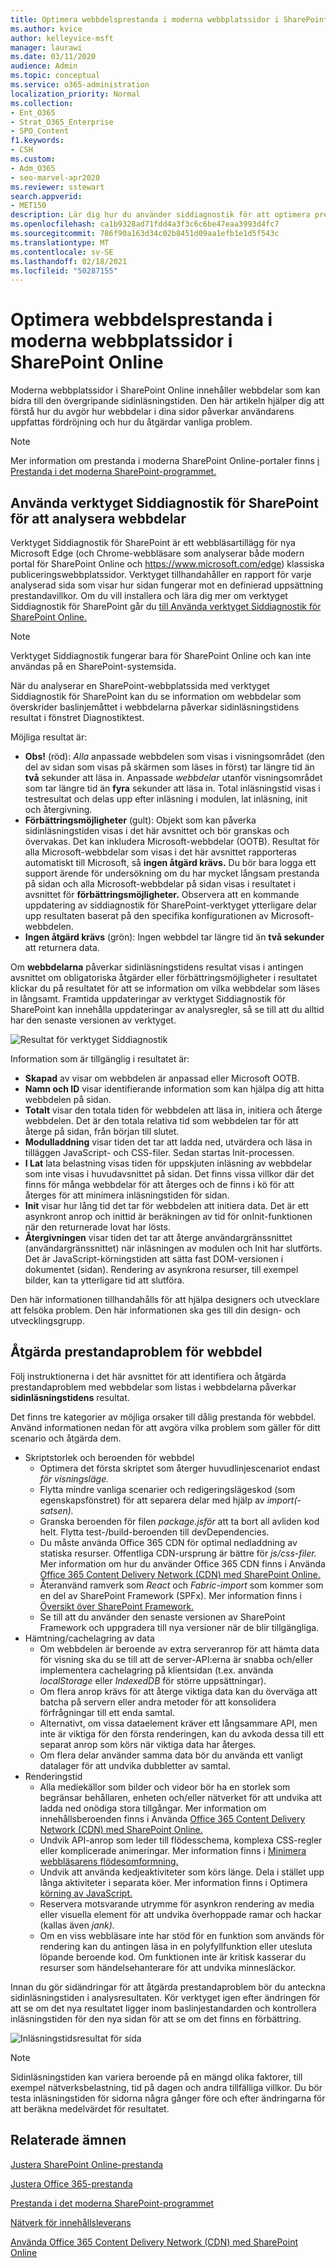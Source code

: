 ```yaml
---
title: Optimera webbdelsprestanda i moderna webbplatssidor i SharePoint Online
ms.author: kvice
author: kelleyvice-msft
manager: laurawi
ms.date: 03/11/2020
audience: Admin
ms.topic: conceptual
ms.service: o365-administration
localization_priority: Normal
ms.collection:
- Ent_O365
- Strat_O365_Enterprise
- SPO_Content
f1.keywords:
- CSH
ms.custom:
- Adm_O365
- seo-marvel-apr2020
ms.reviewer: sstewart
search.appverid:
- MET150
description: Lär dig hur du använder siddiagnostik för att optimera prestanda för webbdelar på moderna webbplatssidor i SharePoint Online.
ms.openlocfilehash: ca1b9328ad71fdd4a3f3c6c6be47eaa3993d4fc7
ms.sourcegitcommit: 786f90a163d34c02b8451d09aa1efb1e1d5f543c
ms.translationtype: MT
ms.contentlocale: sv-SE
ms.lasthandoff: 02/18/2021
ms.locfileid: "50287155"
---
```

# <a name="optimize-web-part-performance-in-sharepoint-online-modern-site-pages"></a>Optimera webbdelsprestanda i moderna webbplatssidor i SharePoint Online

Moderna webbplatssidor i SharePoint Online innehåller webbdelar som kan bidra till den övergripande sidinläsningstiden. Den här artikeln hjälper dig att förstå hur du avgör hur webbdelar i dina sidor påverkar användarens uppfattas fördröjning och hur du åtgärdar vanliga problem.

>[!NOTE]
>Mer information om prestanda i moderna SharePoint Online-portaler finns [i Prestanda i det moderna SharePoint-programmet.](https://docs.microsoft.com/sharepoint/modern-experience-performance)

## <a name="use-the-page-diagnostics-for-sharepoint-tool-to-analyze-web-parts"></a>Använda verktyget Siddiagnostik för SharePoint för att analysera webbdelar

Verktyget Siddiagnostik för SharePoint är ett webbläsartillägg för nya Microsoft Edge (och Chrome-webbläsare som analyserar både modern portal för SharePoint Online och https://www.microsoft.com/edge) klassiska publiceringswebbplatssidor. Verktyget tillhandahåller en rapport för varje analyserad sida som visar hur sidan fungerar mot en definierad uppsättning prestandavillkor. Om du vill installera och lära dig mer om verktyget Siddiagnostik för SharePoint går du [till Använda verktyget Siddiagnostik för SharePoint Online.](page-diagnostics-for-spo.md)

>[!NOTE]
>Verktyget Siddiagnostik fungerar bara för SharePoint Online och kan inte användas på en SharePoint-systemsida.

När du analyserar en SharePoint-webbplatssida med verktyget Siddiagnostik för SharePoint kan du  se information om webbdelar som  överskrider baslinjemåttet i webbdelarna påverkar sidinläsningstidens resultat i fönstret Diagnostiktest.

Möjliga resultat är:

- **Obs!** (röd): _Alla_ anpassade webbdelen som visas i visningsområdet (den del av sidan som visas på skärmen som läses in först) tar längre tid än **två** sekunder att läsa in. Anpassade _webbdelar_ utanför visningsområdet som tar längre tid än **fyra** sekunder att läsa in. Total inläsningstid visas i testresultat och delas upp efter inläsning i modulen, lat inläsning, init och återgivning.
- **Förbättringsmöjligheter** (gult): Objekt som kan påverka sidinläsningstiden visas i det här avsnittet och bör granskas och övervakas. Det kan inkludera Microsoft-webbdelar (OOTB). Resultat för alla Microsoft-webbdelar som visas i det här avsnittet rapporteras automatiskt till Microsoft, så **ingen åtgärd krävs.** Du bör bara logga ett support ärende för undersökning om  du har mycket långsam prestanda på sidan och alla Microsoft-webbdelar på sidan visas i resultatet i avsnittet för **förbättringsmöjligheter.** Observera att en kommande uppdatering av siddiagnostik för SharePoint-verktyget ytterligare delar upp resultaten baserat på den specifika konfigurationen av Microsoft-webbdelen.
- **Ingen åtgärd krävs** (grön): Ingen webbdel tar längre tid än **två sekunder** att returnera data.

Om **webbdelarna** påverkar sidinläsningstidens resultat  visas  i antingen avsnittet om obligatoriska åtgärder eller förbättringsmöjligheter i resultatet klickar du på resultatet för att se information om vilka webbdelar som läses in långsamt. Framtida uppdateringar av verktyget Siddiagnostik för SharePoint kan innehålla uppdateringar av analysregler, så se till att du alltid har den senaste versionen av verktyget.

![Resultat för verktyget Siddiagnostik](../media/modern-portal-optimization/pagediag-web-part.png)

Information som är tillgänglig i resultatet är:

- **Skapad** av visar om webbdelen är anpassad eller Microsoft OOTB.
- **Namn och ID** visar identifierande information som kan hjälpa dig att hitta webbdelen på sidan.
- **Totalt** visar den totala tiden för webbdelen att läsa in, initiera och återge webbdelen. Det är den totala relativa tid som webbdelen tar för att återge på sidan, från början till slutet.
- **Modulladdning** visar tiden det tar att ladda ned, utvärdera och läsa in tilläggen JavaScript- och CSS-filer. Sedan startas Init-processen.
- **I Lat** lata belastning visas tiden för uppskjuten inläsning av webbdelar som inte visas i huvudavsnittet på sidan. Det finns vissa villkor där det finns för många webbdelar för att återges och de finns i kö för att återges för att minimera inläsningstiden för sidan.
- **Init** visar hur lång tid det tar för webbdelen att initiera data.
    Det är ett asynkront anrop och inittid är beräkningen av tid för onInit-funktionen när den returnerade lovat har lösts.
- **Återgivningen** visar tiden det tar att återge användargränssnittet (användargränssnittet) när inläsningen av modulen och Init har slutförts.
    Det är JavaScript-körningstiden att sätta fast DOM-versionen i dokumentet (sidan).
    Rendering av asynkrona resurser, till exempel bilder, kan ta ytterligare tid att slutföra.

Den här informationen tillhandahålls för att hjälpa designers och utvecklare att felsöka problem. Den här informationen ska ges till din design- och utvecklingsgrupp.

## <a name="remediate-web-part-performance-issues"></a>Åtgärda prestandaproblem för webbdel

Följ instruktionerna i det här avsnittet för att identifiera och åtgärda prestandaproblem med webbdelar som listas i webbdelarna påverkar **sidinläsningstidens** resultat.

Det finns tre kategorier av möjliga orsaker till dålig prestanda för webbdel. Använd informationen nedan för att avgöra vilka problem som gäller för ditt scenario och åtgärda dem.

- Skriptstorlek och beroenden för webbdel
  - Optimera det första skriptet som återger huvudlinjescenariot endast _för visningsläge._
  - Flytta mindre vanliga scenarier och redigeringslägeskod (som egenskapsfönstret) för att separera delar med hjälp av _import(-satsen)._
  - Granska beroenden för filen _package.jsför_ att ta bort all avliden kod helt. Flytta test-/build-beroenden till devDependencies.
  - Du måste använda Office 365 CDN för optimal nedladdning av statiska resurser. Offentliga CDN-ursprung är bättre för _js/css-filer._ Mer information om hur du använder Office 365 CDN finns i Använda [Office 365 Content Delivery Network (CDN) med SharePoint Online.](use-microsoft-365-cdn-with-spo.md)
  - Återanvänd ramverk som _React_ och _Fabric-import_ som kommer som en del av SharePoint Framework (SPFx). Mer information finns i [Översikt över SharePoint Framework.](https://docs.microsoft.com/sharepoint/dev/spfx/sharepoint-framework-overview)
  - Se till att du använder den senaste versionen av SharePoint Framework och uppgradera till nya versioner när de blir tillgängliga.
- Hämtning/cachelagring av data
  - Om webbdelen är beroende av extra serveranrop för att hämta data för visning ska du se till att de server-API:erna är snabba och/eller implementera cachelagring på klientsidan (t.ex. använda _localStorage_ eller _IndexedDB_ för större uppsättningar).
  - Om flera anrop krävs för att återge viktiga data kan du överväga att batcha på servern eller andra metoder för att konsolidera förfrågningar till ett enda samtal.
  - Alternativt, om vissa dataelement kräver ett långsammare API, men inte är viktiga för den första renderingen, kan du avkoda dessa till ett separat anrop som körs när viktiga data har återges.
  - Om flera delar använder samma data bör du använda ett vanligt datalager för att undvika dubbletter av samtal.
- Renderingstid
  - Alla mediekällor som bilder och videor bör ha en storlek som begränsar behållaren, enheten och/eller nätverket för att undvika att ladda ned onödiga stora tillgångar. Mer information om innehållsberoenden finns i Använda [Office 365 Content Delivery Network (CDN) med SharePoint Online.](use-microsoft-365-cdn-with-spo.md)
  - Undvik API-anrop som leder till flödesschema, komplexa CSS-regler eller komplicerade animeringar. Mer information finns i [Minimera webbläsarens flödesomformning.](https://developers.google.com/speed/docs/insights/browser-reflow)
  - Undvik att använda kedjeaktiviteter som körs länge. Dela i stället upp långa aktiviteter i separata köer. Mer information finns i Optimera [körning av JavaScript.](https://developers.google.com/web/fundamentals/performance/rendering/optimize-javascript-execution)
  - Reservera motsvarande utrymme för asynkron rendering av media eller visuella element för att undvika överhoppade ramar och hackar (kallas även _jank)._
  - Om en viss webbläsare inte har stöd för en funktion som används för rendering kan du antingen läsa in en polyfyllfunktion eller utesluta löpande beroende kod. Om funktionen inte är kritisk kasserar du resurser som händelsehanterare för att undvika minnesläckor.

Innan du gör sidändringar för att åtgärda prestandaproblem bör du anteckna sidinläsningstiden i analysresultaten. Kör verktyget igen efter ändringen för att se om det nya resultatet ligger inom baslinjestandarden och kontrollera inläsningstiden för den nya sidan för att se om det finns en förbättring.

![Inläsningstidsresultat för sida](../media/modern-portal-optimization/pagediag-page-load-time.png)

>[!NOTE]
>Sidinläsningstiden kan variera beroende på en mängd olika faktorer, till exempel nätverksbelastning, tid på dagen och andra tillfälliga villkor. Du bör testa inläsningstiden för sidorna några gånger före och efter ändringarna för att beräkna medelvärdet för resultatet.

## <a name="related-topics"></a>Relaterade ämnen

[Justera SharePoint Online-prestanda](tune-sharepoint-online-performance.md)

[Justera Office 365-prestanda](tune-microsoft-365-performance.md)

[Prestanda i det moderna SharePoint-programmet](https://docs.microsoft.com/sharepoint/modern-experience-performance)

[Nätverk för innehållsleverans](content-delivery-networks.md)

[Använda Office 365 Content Delivery Network (CDN) med SharePoint Online](use-microsoft-365-cdn-with-spo.md)
